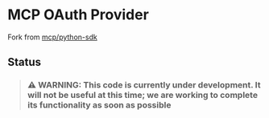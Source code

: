 # MCP OAuth Provider

Fork from [mcp/python-sdk](https://github.com/modelcontextprotocol/python-sdk/tree/main/examples/servers/simple-auth)

## Status

> ### ⚠️ WARNING: This code is currently under development. It will not be useful at this time; we are working to complete its functionality as soon as possible
